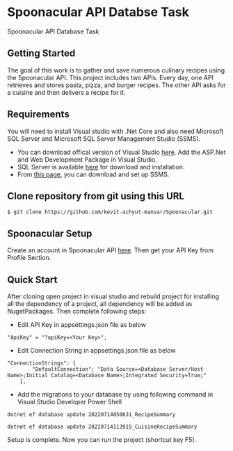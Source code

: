 # Spoonacular API Databse Task
Spoonacular API Database Task

## Getting Started

The goal of this work is to gather and save numerous culinary recipes using the Spoonacular API. This project includes two APIs. Every day, one API retrieves and stores pasta, pizza, and burger recipes. The other API asks for a cuisine and then delivers a recipe for it.

## Requirements
You will need to install Visual studio with .Net Core and also need Microsoft SQL Server and Microsoft SQL Server Management Studio (SSMS).

- You can download offical version of Visual Studio [here](https://visualstudio.microsoft.com/downloads/). Add the ASP.Net and Web Development Package in Visual Studio.
- SQL Server is available [here](https://www.microsoft.com/en-in/sql-server/sql-server-downloads) for download and installation.
- From [this page](https://docs.microsoft.com/en-us/sql/ssms/download-sql-server-management-studio-ssms?view=sql-server-ver16), you can download and set up SSMS.

## Clone repository from git using this URL

```
$ git clone https://github.com/kevit-achyut-manvar/Spoonacular.git
```

## Spoonacular Setup

Create an account in Spoonacular API [here](https://spoonacular.com/food-api/console#Dashboard).
Then get your API Key from Profile Section.

## Quick Start

After cloning open project in visual studio and rebuild project for installing all the dependency of a project, all dependency will be added as NugetPackages.
Then complete following steps:
- Edit API Key in appsettings.json file as below
```
"ApiKey" = "?apiKey=<Your Key>",
```
- Edit Connection String in appsettings.json file as below
```
"ConnectionStrings": {
        "DefaultConnection": "Data Source=<Database Server/Host Name>;Initial Catalog=<Database Name>;Integrated Security=True;"
    },
```
- Add the migrations to your database by using following command in Visual Studio Developer Power Shell
```
dotnet ef database update 20220714050631_RecipeSummary
```
```
dotnet ef database update 20220714113915_CuisineRecipeSummary
```

Setup is complete. Now you can run the project (shortcut key F5).
